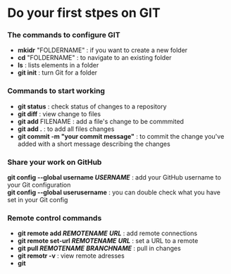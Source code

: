 # Do your first stpes on **GIT**

### The commands to configure GIT

- **mkidr** "FOLDERNAME" : if you want to create a new folder
- **cd** "FOLDERNAME" : to navigate to an existing folder
- **ls** : lists elements in a folder 
- **git init** : turn Git for a folder


 ### Commands to start working 

 - **git status** : check status of changes to a repository
 - **git diff** : view change to files
 - **git add** FILENAME : add a file's change to be commmited
 - **git add .** : to add all files changes
 - **git commit -m "your commit message"** : to commit the change you've added with a short message describing the changes  


 ### Share your work on GitHub

 **git config --global username *USERNAME*** :  add your GitHub username to your Git configuration  
 **git config --global userusername** :  you can double check what you have set in your Git config
    


### Remote control commands
 
- **git remote add *REMOTENAME*** ***URL*** : add remote connections
- **git remote set-url *REMOTENAME*** ***URL*** : set a URL to a remote 
- **git pull *REMOTENAME*** ***BRANCHNAME*** :  pull in changes
- **git remotr -v** : view remote adresses
- **git**




